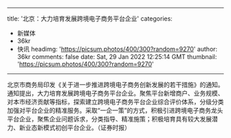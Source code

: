 
---
title: '北京：大力培育发展跨境电子商务平台企业'
categories: 
 - 新媒体
 - 36kr
 - 快讯
headimg: 'https://picsum.photos/400/300?random=9270'
author: 36kr
comments: false
date: Sat, 29 Jan 2022 12:25:14 GMT
thumbnail: 'https://picsum.photos/400/300?random=9270'
---

<div>   
北京市商务局印发《关于进一步推进跨境电子商务创新发展的若干措施》的通知。通知提出，大力培育发展跨境电子商务平台企业。聚焦平台新增商户、业务规模、对本市经济贡献等指标，探索建立跨境电子商务平台企业综合评价体系，分级分类加强对平台企业的精准服务。采取“一企一策”的方式，积极引进跨境电子商务龙头平台企业，聚焦企业问题诉求，分类指导、精准施策；积极培育具有较大发展潜力、新业态新模式初创平台企业。（证券时报）  
</div>
            